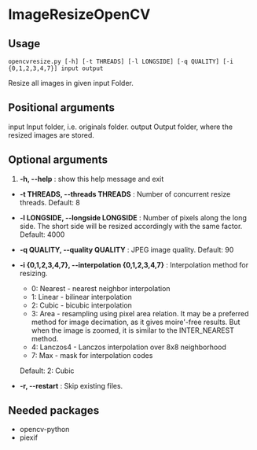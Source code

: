 # ImageResizeOpenCV
## Usage 

    opencvresize.py [-h] [-t THREADS] [-l LONGSIDE] [-q QUALITY] [-i {0,1,2,3,4,7}] input output

Resize all images in given input Folder.

## Positional arguments
  input                 Input folder, i.e. originals folder.
  output                Output folder, where the resized images are stored.

## Optional arguments
1.  **-h, --help**
    : show this help message and exit
  
-   **-t THREADS, --threads THREADS**
    :                    Number of concurrent resize threads. Default: 8
                        
-   **-l LONGSIDE, --longside LONGSIDE**
    :                    Number of pixels along the long side. The short side will be resized accordingly with the same factor. Default: 4000
                        
-   **-q QUALITY, --quality QUALITY**
    :                    JPEG image quality. Default: 90
                        
-   **-i {0,1,2,3,4,7}, --interpolation {0,1,2,3,4,7}**
    :                    Interpolation method for resizing.
    - 0: Nearest - nearest neighbor interpolation
    - 1: Linear - bilinear interpolation
    - 2: Cubic - bicubic interpolation
    - 3: Area - resampling using pixel area relation. It may be a preferred method for image decimation, as it gives moire'-free results.
                           But when the image is zoomed, it is similar to the INTER_NEAREST method.
    - 4: Lanczos4 - Lanczos interpolation over 8x8 neighborhood
    - 7: Max - mask for interpolation codes
    
    Default: 2: Cubic
    
-    **-r, --restart**
     : Skip existing files.
                        
                        
## Needed packages
- opencv-python
- piexif
